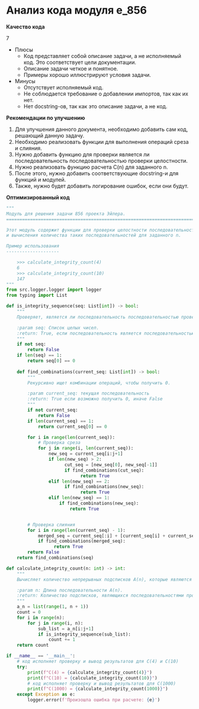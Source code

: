 # Анализ кода модуля e_856

**Качество кода**

7
-  Плюсы
    -   Код представляет собой описание задачи, а не исполняемый код. Это соответствует цели документации.
    -   Описание задачи четкое и понятное.
    -   Примеры хорошо иллюстрируют условия задачи.
-  Минусы
    -   Отсутствует исполняемый код.
    -   Не соблюдается требование о добавлении импортов, так как их нет.
    -   Нет docstring-ов, так как это описание задачи, а не код.

**Рекомендации по улучшению**

1.  Для улучшения данного документа, необходимо добавить сам код, решающий данную задачу.
2.  Необходимо реализовать функции для выполнения операций среза и слияния.
3.  Нужно добавить функцию для проверки является ли последовательность последовательностью проверки целостности.
4.  Нужно реализовать функцию расчета C(n) для заданного n.
5.  После этого, нужно добавить соответствующие docstring-и для функций и модулей.
6.  Также, нужно будет добавить логирование ошибок, если они будут.

**Оптимизированный код**
```python
"""
Модуль для решения задачи 856 проекта Эйлера.
=========================================================================================

Этот модуль содержит функции для проверки целостности последовательностей
и вычисления количества таких последовательностей для заданного n.

Пример использования
--------------------

    >>> calculate_integrity_count(4)
    6
    >>> calculate_integrity_count(10)
    147
"""
from src.logger.logger import logger
from typing import List

def is_integrity_sequence(seq: List[int]) -> bool:
    """
    Проверяет, является ли последовательность последовательностью проверки целостности.

    :param seq: Список целых чисел.
    :return: True, если последовательность является последовательностью проверки целостности, иначе False.
    """
    if not seq:
        return False
    if len(seq) == 1:
        return seq[0] == 0
    
    def find_combinations(current_seq: List[int]) -> bool:
        """
        Рекурсивно ищет комбинации операций, чтобы получить 0.

        :param current_seq: текущая последовательность
        :return: True если возможно получить 0, иначе False
        """
        if not current_seq:
            return False
        if len(current_seq) == 1:
            return current_seq[0] == 0

        for i in range(len(current_seq)):
            # Проверка среза
            for j in range(i, len(current_seq)):
                new_seq = current_seq[i:j+1]
                if len(new_seq) > 2:
                      cut_seq = [new_seq[0], new_seq[-1]]
                      if find_combinations(cut_seq):
                            return True
                elif len(new_seq) == 2:
                      if find_combinations(new_seq):
                            return True
                elif len(new_seq) == 1:
                    if find_combinations(new_seq):
                        return True


        # Проверка слияния
        for i in range(len(current_seq) - 1):
            merged_seq = current_seq[:i] + [current_seq[i] + current_seq[i+1]] + current_seq[i+2:]
            if find_combinations(merged_seq):
                  return True
        return False
    return find_combinations(seq)

def calculate_integrity_count(n: int) -> int:
    """
    Вычисляет количество непрерывных подсписков A(n), которые являются последовательностями проверки целостности.

    :param n: Длина последовательности A(n).
    :return: Количество подсписков, являющихся последовательностями проверки целостности.
    """
    a_n = list(range(1, n + 1))
    count = 0
    for i in range(n):
        for j in range(i, n):
            sub_list = a_n[i:j+1]
            if is_integrity_sequence(sub_list):
                count += 1
    return count

if __name__ == '__main__':
    # код исполняет проверку и вывод результатов для C(4) и C(10)
    try:
        print(f"C(4) = {calculate_integrity_count(4)}")
        print(f"C(10) = {calculate_integrity_count(10)}")
        # код исполняет проверку и вывод результатов для C(1000)
        print(f"C(1000) = {calculate_integrity_count(1000)}")
    except Exception as e:
        logger.error(f'Произошла ошибка при расчете: {e}')
```